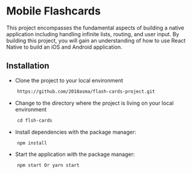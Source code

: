 # Mobile Flashcards
This project encompasses the fundamental aspects of building a native application including handling infinite lists, routing, and user input. By building this project, you will gain an understanding of how to use React Native to build an iOS and Android application.

## Installation
* Clone the project to your local environment
```diff
    https://github.com/2018asma/flash-cards-project.git
```
* Change to the directory where the project is living on your local environment
```diff
    cd flsh-cards
```
* Install dependencies with the package manager:
```diff
    npm install
```
* Start the application with the package manager:
```diff
    npm start Or yarn start
```
